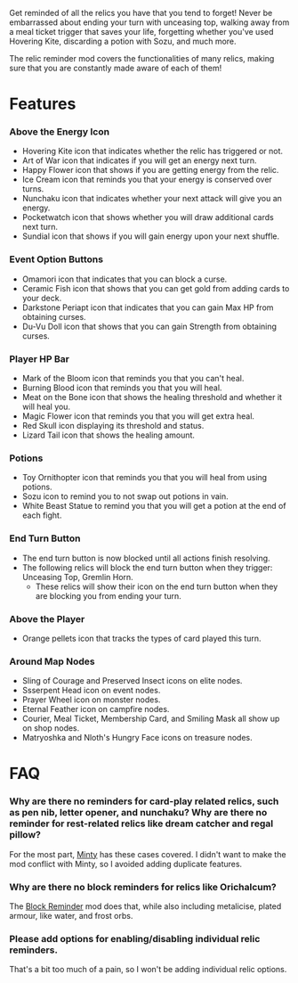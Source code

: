 Get reminded of all the relics you have that you tend to forget! 
Never be embarrassed about ending your turn with unceasing top, walking away from a meal ticket trigger that saves 
your life, forgetting whether you've used Hovering Kite, discarding a potion with Sozu, and much more.

The relic reminder mod covers the functionalities of many relics, making sure that you are constantly made aware of 
each of them!

# Features

### Above the Energy Icon

- Hovering Kite icon that indicates whether the relic has triggered or not.
- Art of War icon that indicates if you will get an energy next turn.
- Happy Flower icon that shows if you are getting energy from the relic.
- Ice Cream icon that reminds you that your energy is conserved over turns.
- Nunchaku icon that indicates whether your next attack will give you an energy.
- Pocketwatch icon that shows whether you will draw  additional cards next turn.
- Sundial icon that shows if you will gain energy upon your next shuffle.

### Event Option Buttons

- Omamori icon that indicates that you can block a curse.
- Ceramic Fish icon that shows that you can get gold from adding cards to your deck.
- Darkstone Periapt icon that indicates that you can gain Max HP from obtaining curses.
- Du-Vu Doll icon that shows that you can gain Strength from obtaining curses.

### Player HP Bar

- Mark of the Bloom icon that reminds you that you can't heal.
- Burning Blood icon that reminds you that you will heal.
- Meat on the Bone icon that shows the healing threshold and whether it will heal you.
- Magic Flower icon that reminds you that you will get extra heal.
- Red Skull icon displaying its threshold and status.
- Lizard Tail icon that shows the healing amount.

### Potions

- Toy Ornithopter icon that reminds you that you will heal from using potions.
- Sozu icon to remind you to not swap out potions in vain.
- White Beast Statue to remind you that you will get a potion at the end of each fight.

### End Turn Button

- The end turn button is now blocked until all actions finish resolving.
- The following relics will block the end turn button when they trigger: Unceasing Top, Gremlin Horn.
  - These relics will show their icon on the end turn button when they are blocking you from ending your turn.
  
### Above the Player

- Orange pellets icon that tracks the types of card played this turn.

### Around Map Nodes

- Sling of Courage and Preserved Insect icons on elite nodes.
- Ssserpent Head icon on event nodes.
- Prayer Wheel icon on monster nodes.
- Eternal Feather icon on campfire nodes.
- Courier, Meal Ticket, Membership Card, and Smiling Mask all show up on shop nodes.
- Matryoshka and Nloth's Hungry Face icons on treasure nodes.


# FAQ

### Why are there no reminders for card-play related relics, such as pen nib, letter opener, and nunchaku? Why are there no reminder for rest-related relics like dream catcher and regal pillow?

For the most part, [Minty](https://steamcommunity.com/sharedfiles/filedetails/?id=1812723899) has these cases 
covered. I didn't want to make the mod conflict with Minty, so I avoided adding duplicate features.


### Why are there no block reminders for relics like Orichalcum? 

The [Block Reminder](https://steamcommunity.com/sharedfiles/filedetails/?id=1974165911) mod does that, while also 
including metalicise, plated armour, like water, and frost orbs.


### Please add options for enabling/disabling individual relic reminders.

That's a bit too much of a pain, so I won't be adding individual relic options.